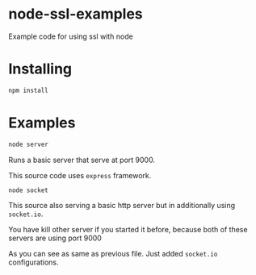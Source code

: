 # node-ssl-examples
Example code for using ssl with node


Installing
==========
```bash
npm install
```
Examples
========
```js
node server
```


Runs a basic server that serve at port 9000.

This source code uses `express` framework.


```js
node socket
```


This source also serving a basic http server but in additionally using `socket.io`.

You have kill other server if you started it before, because both of these servers are using port 9000

As you can see as same as previous file. Just added `socket.io` configurations.